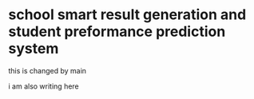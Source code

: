 # school smart result generation and student preformance prediction system

this is changed by main

i am also writing here